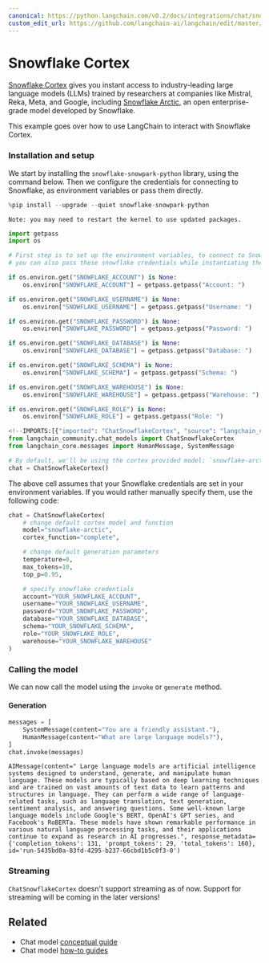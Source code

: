 ```yaml
---
canonical: https://python.langchain.com/v0.2/docs/integrations/chat/snowflake/
custom_edit_url: https://github.com/langchain-ai/langchain/edit/master/docs/docs/integrations/chat/snowflake.ipynb
---
```


# Snowflake Cortex

[Snowflake Cortex](https://docs.snowflake.com/en/user-guide/snowflake-cortex/llm-functions) gives you instant access to industry-leading large language models (LLMs) trained by researchers at companies like Mistral, Reka, Meta, and Google, including [Snowflake Arctic](https://www.snowflake.com/en/data-cloud/arctic/), an open enterprise-grade model developed by Snowflake.

This example goes over how to use LangChain to interact with Snowflake Cortex.

### Installation and setup

We start by installing the `snowflake-snowpark-python` library, using the command below. Then we configure the credentials for connecting to Snowflake, as environment variables or pass them directly.

```python
%pip install --upgrade --quiet snowflake-snowpark-python
```
```output
Note: you may need to restart the kernel to use updated packages.
```

```python
import getpass
import os

# First step is to set up the environment variables, to connect to Snowflake,
# you can also pass these snowflake credentials while instantiating the model

if os.environ.get("SNOWFLAKE_ACCOUNT") is None:
    os.environ["SNOWFLAKE_ACCOUNT"] = getpass.getpass("Account: ")

if os.environ.get("SNOWFLAKE_USERNAME") is None:
    os.environ["SNOWFLAKE_USERNAME"] = getpass.getpass("Username: ")

if os.environ.get("SNOWFLAKE_PASSWORD") is None:
    os.environ["SNOWFLAKE_PASSWORD"] = getpass.getpass("Password: ")

if os.environ.get("SNOWFLAKE_DATABASE") is None:
    os.environ["SNOWFLAKE_DATABASE"] = getpass.getpass("Database: ")

if os.environ.get("SNOWFLAKE_SCHEMA") is None:
    os.environ["SNOWFLAKE_SCHEMA"] = getpass.getpass("Schema: ")

if os.environ.get("SNOWFLAKE_WAREHOUSE") is None:
    os.environ["SNOWFLAKE_WAREHOUSE"] = getpass.getpass("Warehouse: ")

if os.environ.get("SNOWFLAKE_ROLE") is None:
    os.environ["SNOWFLAKE_ROLE"] = getpass.getpass("Role: ")
```

```python
<!--IMPORTS:[{"imported": "ChatSnowflakeCortex", "source": "langchain_community.chat_models", "docs": "https://api.python.langchain.com/en/latest/chat_models/langchain_community.chat_models.snowflake.ChatSnowflakeCortex.html", "title": "Snowflake Cortex"}, {"imported": "HumanMessage", "source": "langchain_core.messages", "docs": "https://api.python.langchain.com/en/latest/messages/langchain_core.messages.human.HumanMessage.html", "title": "Snowflake Cortex"}, {"imported": "SystemMessage", "source": "langchain_core.messages", "docs": "https://api.python.langchain.com/en/latest/messages/langchain_core.messages.system.SystemMessage.html", "title": "Snowflake Cortex"}]-->
from langchain_community.chat_models import ChatSnowflakeCortex
from langchain_core.messages import HumanMessage, SystemMessage

# By default, we'll be using the cortex provided model: `snowflake-arctic`, with function: `complete`
chat = ChatSnowflakeCortex()
```

The above cell assumes that your Snowflake credentials are set in your environment variables. If you would rather manually specify them, use the following code:

```python
chat = ChatSnowflakeCortex(
    # change default cortex model and function
    model="snowflake-arctic",
    cortex_function="complete",

    # change default generation parameters
    temperature=0,
    max_tokens=10,
    top_p=0.95,

    # specify snowflake credentials
    account="YOUR_SNOWFLAKE_ACCOUNT",
    username="YOUR_SNOWFLAKE_USERNAME",
    password="YOUR_SNOWFLAKE_PASSWORD",
    database="YOUR_SNOWFLAKE_DATABASE",
    schema="YOUR_SNOWFLAKE_SCHEMA",
    role="YOUR_SNOWFLAKE_ROLE",
    warehouse="YOUR_SNOWFLAKE_WAREHOUSE"
)
```

### Calling the model
We can now call the model using the `invoke` or `generate` method.

#### Generation

```python
messages = [
    SystemMessage(content="You are a friendly assistant."),
    HumanMessage(content="What are large language models?"),
]
chat.invoke(messages)
```

```output
AIMessage(content=" Large language models are artificial intelligence systems designed to understand, generate, and manipulate human language. These models are typically based on deep learning techniques and are trained on vast amounts of text data to learn patterns and structures in language. They can perform a wide range of language-related tasks, such as language translation, text generation, sentiment analysis, and answering questions. Some well-known large language models include Google's BERT, OpenAI's GPT series, and Facebook's RoBERTa. These models have shown remarkable performance in various natural language processing tasks, and their applications continue to expand as research in AI progresses.", response_metadata={'completion_tokens': 131, 'prompt_tokens': 29, 'total_tokens': 160}, id='run-5435bd0a-83fd-4295-b237-66cbd1b5c0f3-0')
```

### Streaming
`ChatSnowflakeCortex` doesn't support streaming as of now. Support for streaming will be coming in the later versions!

## Related

- Chat model [conceptual guide](/docs/concepts/#chat-models)
- Chat model [how-to guides](/docs/how_to/#chat-models)